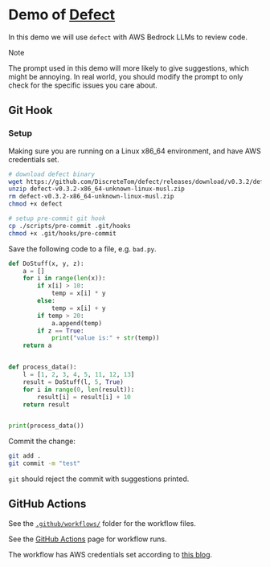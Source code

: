 # Demo of [Defect](https://github.com/DiscreteTom/defect)

In this demo we will use `defect` with AWS Bedrock LLMs to review code.

> [!NOTE]
> The prompt used in this demo will more likely to give suggestions, which might be annoying. In real world, you should modify the prompt to only check for the specific issues you care about.

## Git Hook

### Setup

Making sure you are running on a Linux x86_64 environment, and have AWS credentials set.

```bash
# download defect binary
wget https://github.com/DiscreteTom/defect/releases/download/v0.3.2/defect-v0.3.2-x86_64-unknown-linux-musl.zip
unzip defect-v0.3.2-x86_64-unknown-linux-musl.zip
rm defect-v0.3.2-x86_64-unknown-linux-musl.zip
chmod +x defect

# setup pre-commit git hook
cp ./scripts/pre-commit .git/hooks
chmod +x .git/hooks/pre-commit
```

Save the following code to a file, e.g. `bad.py`.

```python
def DoStuff(x, y, z):
    a = []
    for i in range(len(x)):
        if x[i] > 10:
            temp = x[i] * y
        else:
            temp = x[i] + y
        if temp > 20:
            a.append(temp)
        if z == True:
            print("value is:" + str(temp))
    return a


def process_data():
    l = [1, 2, 3, 4, 5, 11, 12, 13]
    result = DoStuff(l, 5, True)
    for i in range(0, len(result)):
        result[i] = result[i] + 10
    return result


print(process_data())
```

Commit the change:

```bash
git add .
git commit -m "test"
```

`git` should reject the commit with suggestions printed.

## GitHub Actions

See the [`.github/workflows/`](./.github/workflows/) folder for the workflow files.

See the [GitHub Actions](https://github.com/DiscreteTom/defect-demo/actions) page for workflow runs.

The workflow has AWS credentials set according to [this blog](https://aws.amazon.com/blogs/security/use-iam-roles-to-connect-github-actions-to-actions-in-aws/).
